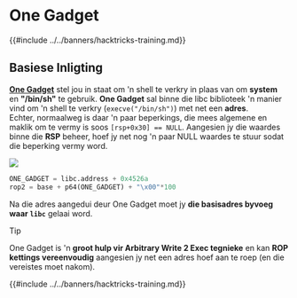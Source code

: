 # One Gadget

{{#include ../../banners/hacktricks-training.md}}

## Basiese Inligting

[**One Gadget**](https://github.com/david942j/one_gadget) stel jou in staat om 'n shell te verkry in plaas van om **system** en **"/bin/sh"** te gebruik. **One Gadget** sal binne die libc biblioteek 'n manier vind om 'n shell te verkry (`execve("/bin/sh")`) met net een **adres**.\
Echter, normaalweg is daar 'n paar beperkings, die mees algemene en maklik om te vermy is soos `[rsp+0x30] == NULL`. Aangesien jy die waardes binne die **RSP** beheer, hoef jy net nog 'n paar NULL waardes te stuur sodat die beperking vermy word.

![](<../../images/image (615).png>)
```python
ONE_GADGET = libc.address + 0x4526a
rop2 = base + p64(ONE_GADGET) + "\x00"*100
```
Na die adres aangedui deur One Gadget moet jy **die basisadres byvoeg waar `libc`** gelaai word.

> [!TIP]
> One Gadget is 'n **groot hulp vir Arbitrary Write 2 Exec tegnieke** en kan **ROP kettings vereenvoudig** aangesien jy net een adres hoef aan te roep (en die vereistes moet nakom).

{{#include ../../banners/hacktricks-training.md}}

